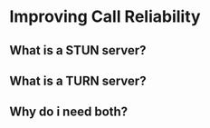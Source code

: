 # Improving Call Reliability

## What is a STUN server?


## What is a TURN server?


## Why do i need both?

